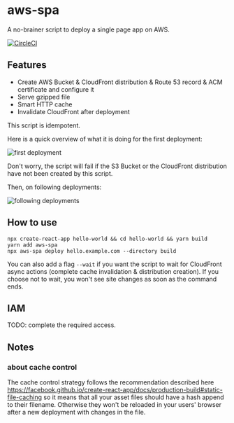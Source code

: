 # aws-spa

A no-brainer script to deploy a single page app on AWS.

[![CircleCI](https://circleci.com/gh/nicgirault/aws-spa.svg?style=svg)](https://circleci.com/gh/nicgirault/aws-spa)

## Features

- Create AWS Bucket & CloudFront distribution & Route 53 record & ACM certificate and configure it
- Serve gzipped file
- Smart HTTP cache
- Invalidate CloudFront after deployment

This script is idempotent.

Here is a quick overview of what it is doing for the first deployment:

![first deployment](https://raw.githubusercontent.com/nicgirault/aws-spa/master/docs/first-deployment.png)

Don't worry, the script will fail if the S3 Bucket or the CloudFront distribution have not been created by this script.

Then, on following deployments:

![following deployments](https://raw.githubusercontent.com/nicgirault/aws-spa/master/docs/next-deployments.png)

## How to use

```
npx create-react-app hello-world && cd hello-world && yarn build
yarn add aws-spa
npx aws-spa deploy hello.example.com --directory build
```

You can also add a flag `--wait` if you want the script to wait for CloudFront async actions (complete cache invalidation & distribution creation). If you choose not to wait, you won't see site changes as soon as the command ends.

## IAM

TODO: complete the required access.

## Notes

### about cache control

The cache control strategy follows the recommendation described here https://facebook.github.io/create-react-app/docs/production-build#static-file-caching so it means that all your asset files should have a hash append to their filename. Otherwise they won't be reloaded in your users' browser after a new deployment with changes in the file.
